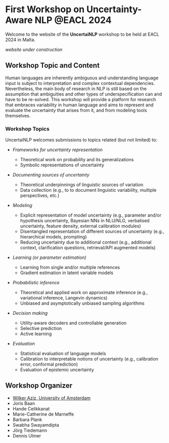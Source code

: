 # First Workshop on Uncertainty-Aware NLP @EACL 2024

Welcome to the website of the **UncertaiNLP** workshop to be held at EACL 2024 in Malta.

*website under construction* 

## Workshop Topic and Content

Human languages are inherently ambiguous and understanding language input is subject to interpretation and complex contextual dependencies. Nevertheless, the main body of research in NLP is still based on the assumption that ambiguities and other types of underspecification can and have to be re-solved. This workshop will provide a platform for research that embraces variability in human language and aims to represent and evaluate the uncertainty that arises from it, and from modeling tools themselves.

### Workshop Topics

UncertaiNLP welcomes submissions to topics related (but not limited) to:

- *Frameworks for uncertainty representation*
  - Theoretical work on probability and its generalizations
  - Symbolic representations of uncertainty
- *Documenting sources of uncertainty*
  - Theoretical underpinnings of linguistic sources of variation
  - Data collection (e.g., to to document linguistic variability, multiple perspectives, etc.)
 
- *Modeling*
  - Explicit representation of model uncertainty (e.g., parameter and/or hypothesis uncertainty, Bayesian NNs in NLU/NLG, verbalised uncertainty, feature density, external calibration modules)
  - Disentangled representation of different sources of uncertainty (e.g., hierarchical models, prompting)
  - Reducing uncertainty due to additional context (e.g., additional context, clarification questions, retrieval/API augmented models)

- *Learning (or parameter estimation)*
  - Learning from single and/or multiple references
  - Gradient estimation in latent variable models
 
- *Probabilistic inference*
  - Theoretical and applied work on approximate inference (e.g., variational inference, Langevin dynamics)
  - Unbiased and asymptotically unbiased sampling algorithms
 
- *Decision making*
  - Utility-aware decoders and controllable generation
  - Selective prediction
  - Active learning
    
- *Evaluation*
  - Statistical evaluation of language models
  - Calibration to interpretable notions of uncertainty (e.g., calibration error, conformal prediction)
  - Evaluation of epistemic uncertainty
 
## Workshop Organizer

- [Wilker Aziz, University of Amsterdam](https://wilkeraziz.github.io/)
- Joris Baan
- Hande Celikkanat
- Marie-Catherine de Marneffe
- Barbara Plank
- Swabha Swayamdipta
- Jörg Tiedemann
- Dennis Ulmer
 
    
